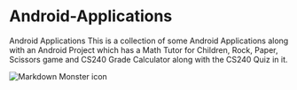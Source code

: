 # Android-Applications
Android Applications
This is a collection of some Android Applications along with an Android Project which has a Math Tutor for Children, Rock, Paper, Scissors
game and CS240 Grade Calculator along with the CS240 Quiz in it.


<img src="https://github.com/desamsetti/desamsetti.github.io/blob/master/img/androidMainApplication.gif?raw=true"
     alt="Markdown Monster icon"
     style="float: left; margin-right: 10px;" />
